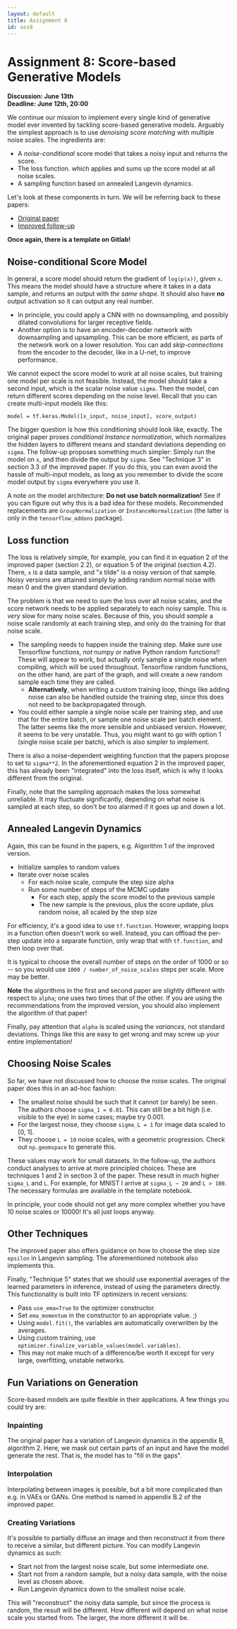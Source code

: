 ```yaml
---
layout: default
title: Assignment 8
id: ass8
---
```



# Assignment 8: Score-based Generative Models
**Discussion: June 13th**  
**Deadline: June 12th, 20:00**


We continue our mission to implement every single kind of generative model ever
invented by tackling score-based generative models. Arguably the simplest approach
is to use _denoising score matching_ with multiple noise scales.
The ingredients are:
- A _noise-conditional_ score model that takes a noisy input and returns the score.
- The loss function. which applies and sums up the score model at all noise scales.
- A sampling function based on annealed Langevin dynamics.

Let's look at these components in turn. We will be referring back to these papers:
- [Original paper](https://arxiv.org/pdf/1907.05600.pdf)
- [Improved follow-up](https://arxiv.org/pdf/2006.09011.pdf)

**Once again, there is a template on Gitlab!**


## Noise-conditional Score Model

In general, a score model should return the gradient of `log(p(x))`, given `x`.
This means the model should have a structure where it takes in a data sample, and
returns an output with _the same shape_.  It should also have **no** output activation
so it can output any real number.
- In principle, you could apply a CNN with
no downsampling, and possibly dilated convolutions for larger receptive fields.
- Another option is to have an encoder-decoder network with downsampling and
upsampling. This can be more efficient, as parts of the network work on a lower
resolution. You can add _skip-connections_ from the encoder to the decoder, like in
a U-net, to improve performance.

We cannot expect the score model to work at all noise scales, but training one model
per scale is not feasible. Instead, the model should take a second input, which is
the scalar noise value `sigma`. Then the model, can return different scores depending
on the noise level. Recall that you can create multi-input models like this:

`model = tf.keras.Model([x_input, noise_input], score_output)`

The bigger question is how this conditioning should look like, exactly. The original
paper proses _conditional Instance normalization_, which normalizes the hidden
layers to different means and standard deviations depending on `sigma`. The
follow-up proposes something much simpler: Simply run the model on `x`, and then
divide the output by `sigma`. See "Technique 3" in section 3.3 of the improved paper. 
If you do this, you can even avoid the hassle of multi-input models, as long as
you remember to divide the score model output by `sigma` everywhere you use it.

A note on the model architecture: **Do not use batch normalization!** See if you
can figure out why this is a bad idea for these models. Recommended replacements
are `GroupNormalization` or `InstanceNormalization` (the latter is only in the `tensorflow_addons`
package).


## Loss function

The loss is relatively simple, for example, you can find it in equation 2 of the
improved paper (section 2.2), or equation 5 of the original (section 4.2). 
There, `x` is a data sample, and "x tilde" is a
noisy version of that sample. Noisy versions are attained simply by adding
random normal noise with mean 0 and  the given standard deviation.

The problem is that we need to sum the loss over all noise scales, and the score
network needs to be applied separately to each noisy sample. This is _very_ slow
for many noise scales. Because of this, you should _sample_ a noise
scale randomly at each training step, and only do the training for that noise scale.
- The sampling needs to happen inside the training step. Make sure use Tensorflow
functions, _not_ numpy or native Python random functions!! These will appear to work,
but actually only sample a single noise when compiling, which will be used throughout.
Tensorflow random functions, on the other hand, are part of the graph, and will
create a new random sample each time they are called.
  - **Alternatively**, when writing a custom training loop, things like adding noise can also be
  handled outside the training step, since this does not need to be backpropagated through.
- You could either sample a single noise scale per training step, and use that for
the entire batch, or sample one noise scale per batch element. The latter seems
like the more sensible and unbiased version. However, it seems to be very unstable.
Thus, you might want to go with option 1 (single noise scale per batch), which
is also simpler to implement.

There is also a noise-dependent weighting function that the papers propose to set
to `sigma**2`. In the aforementioned equation 2 in the improved paper, this has
already been "integrated" into the loss itself, which is why it looks different
from the original.

Finally, note that the sampling approach makes the loss somewhat unreliable.
It may fluctuate significantly, depending on what noise is sampled at each step,
so don't be too alarmed if it goes up and down a lot.


## Annealed Langevin Dynamics

Again, this can be found in the papers, e.g. Algorithm 1 of the improved version.
- Initialize samples to random values
- Iterate over noise scales
  - For each noise scale, compute the step size alpha
  - Run some number of steps of the MCMC update
    - For each step, apply the score model to the previous sample
    - The new sample is the previous, plus the score update, plus random noise,
    all scaled by the step size

For efficiency, it's a good idea to use `tf.function`. However, wrapping loops
in a function often doesn't work so well. Instead, you can offload the per-step
update into a separate function, only wrap that with `tf.function`, and then loop
over that.

It is typical to choose the overall number of steps on the order of 1000 or so --
so you would use `1000 / number_of_noise_scales` steps per scale. More may be better.

**Note** the algorithms in the first and second paper are slightly different with
respect to `alpha`; one uses two times that of the other. If you are using the
recommendations from the improved version, you should also implement the algorithm
of that paper!

Finally, pay attention that `alpha` is scaled using the _variances_, not standard
deviations. Things like this are easy to get wrong and may screw up your entire
implementation!


## Choosing Noise Scales

So far, we have not discussed how to choose the noise scales. The original paper
does this in an ad-hoc fashion:
- The smallest noise should be such that it cannot (or barely) be seen. The authors
choose `sigma_1 = 0.01`. This can still be a bit high (i.e. visible to the eye) 
in some cases; maybe try 0.001.
- For the largest noise, they choose `sigma_L = 1` for image data scaled to [0, 1].
- They choose `L = 10` noise scales, with a geometric progression. Check out `np.geomspace`
to generate this.

These values may work for small datasets. In the follow-up, the authors conduct
analyses to arrive at more principled choices. These are techniques 1 and 2 in
section 3 of the paper. These result in much higher `sigma_L` and `L`. For example,
for MNIST I arrive at `sigma_L ~ 20` and `L > 100`. The necessary formulas are
available in the template notebook.

In principle, your code should not get any more complex whether you have 10 noise
scales or 10000! It's all just loops anyway.


## Other Techniques

The improved paper also offers guidance on how to choose the step size `epsilon`
in Langevin sampling. The aforementioned notebook also implements this.

Finally, "Technique 5" states that we should use exponential averages of the
learned parameters in inference, instead of using the parameters directly. This
functionality is built into TF optimizers in recent versions:
- Pass `use_ema=True` to the optimizer constructor.
- Set `ema_momentum` in the constructor to an appropriate value. ;)
- Using `model.fit()`, the variables are automatically overwritten by the averages.
- Using custom training, use `optimizer.finalize_variable_values(model.variables)`.
- This may not make much of a difference/be worth it except for very large,
overfitting, unstable networks.


## Fun Variations on Generation

Score-based models are quite flexible in their applications. A few things you
could try are:

### Inpainting
The original paper has a variation of Langevin dynamics in the appendix B,
algorithm 2. Here, we mask out certain parts of an input and have the model
generate the rest. That is, the model has to "fill in the gaps".

### Interpolation
Interpolating between images is possible, but a bit more complicated than e.g.
in VAEs or GANs. One method is named in appendix B.2 of the improved paper.

### Creating Variations
It's possible to partially diffuse an image and then reconstruct it from there
to receive a similar, but different picture. You can modify Langevin dynamics as
such:
- Start not from the largest noise scale, but some intermediate one.
- Start not from a random sample, but a noisy data sample, with the noise level
as chosen above.
- Run Langevin dynamics down to the smallest noise scale.

This will "reconstruct" the noisy data sample, but since the process is random,
the result will be different. How different will depend on what noise scale you
started from. The larger, the more different it will be.
